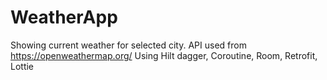 # WeatherApp
Showing current weather for selected city.
API used from https://openweathermap.org/
Using Hilt dagger, Coroutine, Room, Retrofit, Lottie
